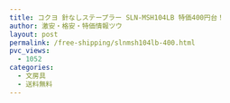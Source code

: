 ```yaml
---
title: コクヨ 針なしステープラー SLN-MSH104LB 特価400円台！
author: 激安・格安・特価情報ツウ
layout: post
permalink: /free-shipping/slnmsh104lb-400.html
pvc_views:
  - 1052
categories:
  - 文房具
  - 送料無料
---
```

<!--more--
<ol>

  * 金属針を使わない
  * 針を使わないので書類と針の分別不要
  * そのままシュレッダーや廃棄
  * 手に持ったまま使用できるハンディタイプ
  * 軽い操作でとじれる設計
  * とじ穴の位置がわかる確認窓付き
  * とじ枚数:PPC用紙(64g/?)約4枚</ol>